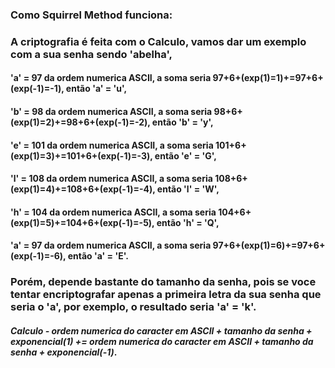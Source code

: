### Como Squirrel Method funciona:

### A criptografia é feita com o **Calculo**, vamos dar um exemplo com a sua senha sendo 'abelha',
#### 'a' = 97 da ordem numerica ASCII, a soma seria 97+6+(exp(1)=1)+=97+6+(exp(-1)=-1), então 'a' = 'u',
#### 'b' = 98 da ordem numerica ASCII, a soma seria 98+6+(exp(1)=2)+=98+6+(exp(-1)=-2), então 'b' = 'y',
#### 'e' = 101 da ordem numerica ASCII, a soma seria 101+6+(exp(1)=3)+=101+6+(exp(-1)=-3), então 'e' = 'G',
#### 'l' = 108 da ordem numerica ASCII, a soma seria 108+6+(exp(1)=4)+=108+6+(exp(-1)=-4), então 'l' = 'W',
#### 'h' = 104 da ordem numerica ASCII, a soma seria 104+6+(exp(1)=5)+=104+6+(exp(-1)=-5), então 'h' = 'Q',
#### 'a' = 97 da ordem numerica ASCII, a soma seria 97+6+(exp(1)=6)+=97+6+(exp(-1)=-6), então 'a' = 'E'.

### Porém, depende bastante do tamanho da senha, pois se voce tentar encriptografar apenas a primeira letra da sua senha que seria o 'a', por exemplo, o resultado seria 'a' = 'k'.

#### *Calculo - ordem numerica do caracter em ASCII + tamanho da senha + exponencial(1) += ordem numerica do caracter em ASCII + tamanho da senha + exponencial(-1)*.